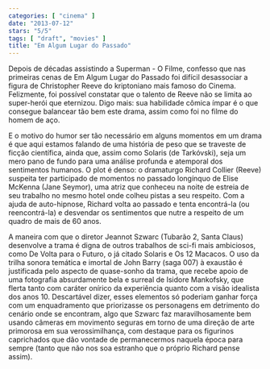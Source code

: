 ```yaml
---
categories: [ "cinema" ]
date: "2013-07-12"
stars: "5/5"
tags: [ "draft", "movies" ]
title: "Em Algum Lugar do Passado"
---
```

Depois de décadas assistindo a Superman - O Filme, confesso
que nas primeiras cenas de Em Algum Lugar do Passado foi difícil
desassociar a figura de Christopher Reeve do kriptoniano mais famoso
do Cinema. Felizmente, foi possível constatar que o talento de Reeve
não se limita ao super-herói que eternizou. Digo mais: sua habilidade
cômica ímpar é o que consegue balancear tão bem este drama, assim
como foi no filme do homem de aço.

E o motivo do humor ser tão necessário em alguns momentos em um drama
é que aqui estamos falando de uma história de peso que se traveste de
ficção científica, ainda que, assim como Solaris (de Tarkóvski),
seja um mero pano de fundo para uma análise profunda e atemporal dos
sentimentos humanos. O plot é denso: o dramaturgo Richard Collier
(Reeve) suspeita ter participado de momentos no passado longínquo de
Elise McKenna (Jane Seymor), uma atriz que conheceu na noite de estreia
de seu trabalho no mesmo hotel onde colheu pistas a seu respeito. Com
a ajuda de auto-hipnose, Richard volta ao passado e tenta encontrá-la
(ou reencontrá-la) e desvendar os sentimentos que nutre a respeito de
um quadro de mais de 60 anos.

A maneira com que o diretor Jeannot Szwarc (Tubarão 2, Santa Claus)
desenvolve a trama é digna de outros trabalhos de sci-fi mais ambiciosos,
como De Volta para o Futuro, o já citado Solaris e Os 12 Macacos. O
uso da trilha sonora temática e imortal de John Barry (saga 007)
à exaustão é justificada pelo aspecto de quase-sonho da trama, que
recebe apoio de uma fotografia absurdamente bela e surreal de Isidore
Mankofsky, que flerta tanto com caráter onírico da experiência quanto
com a visão idealista dos anos 10. Descartável dizer, esses elementos
só poderiam ganhar força com um enquadramento que priorizasse os
personagens em detrimento do cenário onde se encontram, algo que Szwarc
faz maravilhosamente bem usando câmeras em movimento seguras em torno
de uma direção de arte primorosa em sua verossimilhança, com destaque
para os figurinos caprichados que dão vontade de permanecermos naquela
época para sempre (tanto que não nos soa estranho que o próprio
Richard pense assim).


